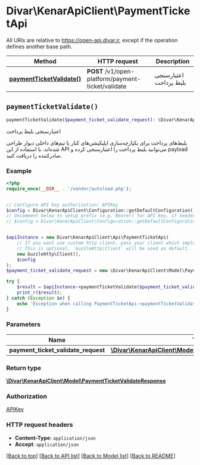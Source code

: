 # Divar\KenarApiClient\PaymentTicketApi

All URIs are relative to https://open-api.divar.ir, except if the operation defines another base path.

| Method | HTTP request | Description |
| ------------- | ------------- | ------------- |
| [**paymentTicketValidate()**](PaymentTicketApi.md#paymentTicketValidate) | **POST** /v1/open-platform/payment-ticket/validate | اعتبارسنجی بلیط پرداخت |


## `paymentTicketValidate()`

```php
paymentTicketValidate($payment_ticket_validate_request): \Divar\KenarApiClient\Model\PaymentTicketValidateResponse
```

اعتبارسنجی بلیط پرداخت

بلیط‌های پرداخت برای یکپارچه‌سازی اپلیکیشن‌های کنار با تیم‌های داخلی دیوار طراحی شده‌اند. با استفاده از این API می‌توانید بلیط پرداخت را اعتبارسنجی کرده و payload صادرکننده را دریافت کنید.

### Example

```php
<?php
require_once(__DIR__ . '/vendor/autoload.php');


// Configure API key authorization: APIKey
$config = Divar\KenarApiClient\Configuration::getDefaultConfiguration()->setApiKey('X-API-Key', 'YOUR_API_KEY');
// Uncomment below to setup prefix (e.g. Bearer) for API key, if needed
// $config = Divar\KenarApiClient\Configuration::getDefaultConfiguration()->setApiKeyPrefix('X-API-Key', 'Bearer');


$apiInstance = new Divar\KenarApiClient\Api\PaymentTicketApi(
    // If you want use custom http client, pass your client which implements `GuzzleHttp\ClientInterface`.
    // This is optional, `GuzzleHttp\Client` will be used as default.
    new GuzzleHttp\Client(),
    $config
);
$payment_ticket_validate_request = new \Divar\KenarApiClient\Model\PaymentTicketValidateRequest(); // \Divar\KenarApiClient\Model\PaymentTicketValidateRequest

try {
    $result = $apiInstance->paymentTicketValidate($payment_ticket_validate_request);
    print_r($result);
} catch (Exception $e) {
    echo 'Exception when calling PaymentTicketApi->paymentTicketValidate: ', $e->getMessage(), PHP_EOL;
}
```

### Parameters

| Name | Type | Description  | Notes |
| ------------- | ------------- | ------------- | ------------- |
| **payment_ticket_validate_request** | [**\Divar\KenarApiClient\Model\PaymentTicketValidateRequest**](../Model/PaymentTicketValidateRequest.md)|  | |

### Return type

[**\Divar\KenarApiClient\Model\PaymentTicketValidateResponse**](../Model/PaymentTicketValidateResponse.md)

### Authorization

[APIKey](../../README.md#APIKey)

### HTTP request headers

- **Content-Type**: `application/json`
- **Accept**: `application/json`

[[Back to top]](#) [[Back to API list]](../../README.md#endpoints)
[[Back to Model list]](../../README.md#models)
[[Back to README]](../../README.md)
